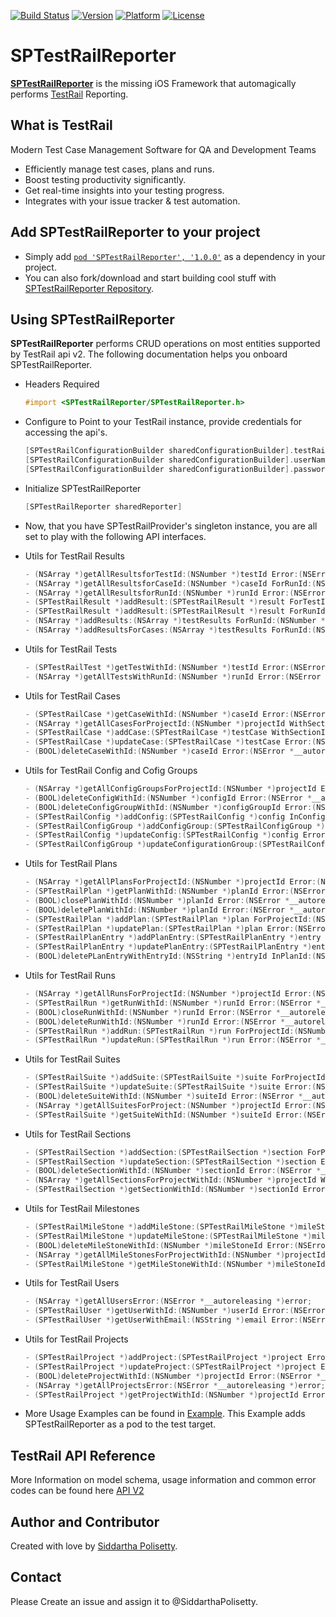 [![Build Status](https://travis-ci.org/SiddarthaPolisetty/SPTestRailReporter.svg?branch=master)](https://travis-ci.org/SiddarthaPolisetty/SPTestRailReporter)
[![Version](http://img.shields.io/cocoapods/v/SPTestRailReporter.svg?style=flat)](https://cocoapods.org/?q=SPTestRail) 
[![Platform](http://img.shields.io/cocoapods/p/SPTestRailReporter.svg?style=flat)](https://cocoapods.org/?q=SPTestRail)
[![License](http://img.shields.io/cocoapods/l/SPTestRailReporter.svg?style=flat)](https://github.com/SiddarthaPolisetty/SPTestRailReporter/blob/master/LICENSE)
# **SPTestRailReporter**
**[SPTestRailReporter](http://siddarthapolisetty.github.io/SPTestRailReporter/)** is the missing iOS Framework that automagically performs [TestRail](http://www.gurock.com/testrail/) Reporting.

## What is TestRail
Modern Test Case Management Software for QA and Development Teams
- Efficiently manage test cases, plans and runs.
- Boost testing productivity significantly.
- Get real-time insights into your testing progress.
- Integrates with your issue tracker & test automation.

## Add SPTestRailReporter to your project
- Simply add [`pod 'SPTestRailReporter', '1.0.0'`](https://cocoapods.org/?q=SPTestRail) as a dependency in your project.
- You can also fork/download and start building cool stuff with [SPTestRailReporter Repository](https://github.com/SiddarthaPolisetty/SPTestRailReporter). 

## Using SPTestRailReporter
**SPTestRailReporter** performs CRUD operations on most entities supported by TestRail api v2. The following documentation helps you onboard SPTestRailReporter.

- Headers Required
    ```objective-c
    #import <SPTestRailReporter/SPTestRailReporter.h>
    ```

- Configure to Point to your TestRail instance, provide credentials for accessing the api's.
    ```objective-c
    [SPTestRailConfigurationBuilder sharedConfigurationBuilder].testRailBaseURL = [NSURL URLWithString:@"<yourtestrailurl>"];
    [SPTestRailConfigurationBuilder sharedConfigurationBuilder].userName = @"<yourtestrailemail>";
    [SPTestRailConfigurationBuilder sharedConfigurationBuilder].password = @"<yourtestrailpassword>";
    ```

- Initialize SPTestRailReporter
    ```objective-c
    [SPTestRailReporter sharedReporter]
    ```

- Now, that you have SPTestRailProvider's singleton instance, you are all set to play with the following API interfaces.

- Utils for TestRail Results
    ```objective-c
    - (NSArray *)getAllResultsforTestId:(NSNumber *)testId Error:(NSError *__autoreleasing *)error;
    - (NSArray *)getAllResultsforCaseId:(NSNumber *)caseId ForRunId:(NSNumber *)runId Error:(NSError *__autoreleasing *)error;
    - (NSArray *)getAllResultsforRunId:(NSNumber *)runId Error:(NSError *__autoreleasing *)error;
    - (SPTestRailResult *)addResult:(SPTestRailResult *)result ForTestId:(NSNumber *)testId Error:(NSError *__autoreleasing *)error;
    - (SPTestRailResult *)addResult:(SPTestRailResult *)result ForRunId:(NSNumber *)runId ForCaseId:(NSNumber *)caseId Error:(NSError *__autoreleasing *)error;
    - (NSArray *)addResults:(NSArray *)testResults ForRunId:(NSNumber *)runId Error:(NSError *__autoreleasing *)error;
    - (NSArray *)addResultsForCases:(NSArray *)testResults ForRunId:(NSNumber *)runId Error:(NSError *__autoreleasing *)error;
    ```

- Utils for TestRail Tests
    ```objective-c
    - (SPTestRailTest *)getTestWithId:(NSNumber *)testId Error:(NSError *__autoreleasing *)error;
    - (NSArray *)getAllTestsWithRunId:(NSNumber *)runId Error:(NSError *__autoreleasing *)error;
    ```

- Utils for TestRail Cases
    ```objective-c
    - (SPTestRailCase *)getCaseWithId:(NSNumber *)caseId Error:(NSError *__autoreleasing *)error;
    - (NSArray *)getAllCasesForProjectId:(NSNumber *)projectId WithSectionId:(NSNumber *)sectionId WithSuiteId:(NSNumber *)suiteId Error:(NSError *__autoreleasing *)error;
    - (SPTestRailCase *)addCase:(SPTestRailCase *)testCase WithSectionId:(NSNumber *)sectionId Error:(NSError *__autoreleasing *)error;
    - (SPTestRailCase *)updateCase:(SPTestRailCase *)testCase Error:(NSError *__autoreleasing *)error;
    - (BOOL)deleteCaseWithId:(NSNumber *)caseId Error:(NSError *__autoreleasing *)error;
    ```

- Utils for TestRail Config and Cofig Groups
    ```objective-c
    - (NSArray *)getAllConfigGroupsForProjectId:(NSNumber *)projectId Error:(NSError *__autoreleasing *)error;
    - (BOOL)deleteConfigWithId:(NSNumber *)configId Error:(NSError *__autoreleasing *)error;
    - (BOOL)deleteConfigGroupWithId:(NSNumber *)configGroupId Error:(NSError *__autoreleasing *)error;
    - (SPTestRailConfig *)addConfig:(SPTestRailConfig *)config InConfigGroupId:(NSNumber *)configGroupId Error:(NSError *__autoreleasing *)error;
    - (SPTestRailConfigGroup *)addConfigGroup:(SPTestRailConfigGroup *)configGroup InProjectId:(NSNumber *)projectId Error:(NSError *__autoreleasing *)error;
    - (SPTestRailConfig *)updateConfig:(SPTestRailConfig *)config Error:(NSError *__autoreleasing *)error;
    - (SPTestRailConfigGroup *)updateConfigurationGroup:(SPTestRailConfigGroup *)configGroup Error:(NSError *__autoreleasing *)error;
    ```

- Utils for TestRail Plans
    ```objective-c
    - (NSArray *)getAllPlansForProjectId:(NSNumber *)projectId Error:(NSError *__autoreleasing *)error;
    - (SPTestRailPlan *)getPlanWithId:(NSNumber *)planId Error:(NSError *__autoreleasing *)error;
    - (BOOL)closePlanWithId:(NSNumber *)planId Error:(NSError *__autoreleasing *)error;
    - (BOOL)deletePlanWithId:(NSNumber *)planId Error:(NSError *__autoreleasing *)error;
    - (SPTestRailPlan *)addPlan:(SPTestRailPlan *)plan ForProjectId:(NSNumber *)projectId Error:(NSError *__autoreleasing *)error;
    - (SPTestRailPlan *)updatePlan:(SPTestRailPlan *)plan Error:(NSError *__autoreleasing *)error;
    - (SPTestRailPlanEntry *)addPlanEntry:(SPTestRailPlanEntry *)entry InPlanId:(NSNumber *)planId Error:(NSError *__autoreleasing *)error;
    - (SPTestRailPlanEntry *)updatePlanEntry:(SPTestRailPlanEntry *)entry InPlanId:(NSNumber *)planId Error:(NSError *__autoreleasing *)error;
    - (BOOL)deletePLanEntryWithEntryId:(NSString *)entryId InPlanId:(NSNumber *)planId Error:(NSError *__autoreleasing *)error;
    ```

- Utils for TestRail Runs
    ```objective-c
    - (NSArray *)getAllRunsForProjectId:(NSNumber *)projectId Error:(NSError *__autoreleasing *)error;
    - (SPTestRailRun *)getRunWithId:(NSNumber *)runId Error:(NSError *__autoreleasing *)error;
    - (BOOL)closeRunWithId:(NSNumber *)runId Error:(NSError *__autoreleasing *)error;
    - (BOOL)deleteRunWithId:(NSNumber *)runId Error:(NSError *__autoreleasing *)error;
    - (SPTestRailRun *)addRun:(SPTestRailRun *)run ForProjectId:(NSNumber *)projectId Error:(NSError *__autoreleasing *)error;
    - (SPTestRailRun *)updateRun:(SPTestRailRun *)run Error:(NSError *__autoreleasing *)error;
    ```

- Utils for TestRail Suites
    ```objective-c
    - (SPTestRailSuite *)addSuite:(SPTestRailSuite *)suite ForProjectId:(NSNumber *)projectId Error:(NSError *__autoreleasing *)error;
    - (SPTestRailSuite *)updateSuite:(SPTestRailSuite *)suite Error:(NSError *__autoreleasing *)error;
    - (BOOL)deleteSuiteWithId:(NSNumber *)suiteId Error:(NSError *__autoreleasing *)error;
    - (NSArray *)getAllSuitesForProject:(NSNumber *)projectId Error:(NSError *__autoreleasing *)error;
    - (SPTestRailSuite *)getSuiteWithId:(NSNumber *)suiteId Error:(NSError *__autoreleasing *)error;
    ```

- Utils for TestRail Sections
    ```objective-c
    - (SPTestRailSection *)addSection:(SPTestRailSection *)section ForProjectId:(NSNumber *)projectId Error:(NSError *__autoreleasing *)error;
    - (SPTestRailSection *)updateSection:(SPTestRailSection *)section Error:(NSError *__autoreleasing *)error;
    - (BOOL)deleteSectionWithId:(NSNumber *)sectionId Error:(NSError *__autoreleasing *)error;
    - (NSArray *)getAllSectionsForProjectWithId:(NSNumber *)projectId WithSuiteId:(NSNumber *)suiteId Error:(NSError *__autoreleasing *)error;
    - (SPTestRailSection *)getSectionWithId:(NSNumber *)sectionId Error:(NSError *__autoreleasing *)error;
    ```

- Utils for TestRail Milestones
    ```objective-c
    - (SPTestRailMileStone *)addMileStone:(SPTestRailMileStone *)mileStone ForProjectId:(NSNumber *)projectId Error:(NSError *__autoreleasing *)error;
    - (SPTestRailMileStone *)updateMileStone:(SPTestRailMileStone *)mileStone Error:(NSError *__autoreleasing *)error;
    - (BOOL)deleteMileStoneWithId:(NSNumber *)mileStoneId Error:(NSError *__autoreleasing *)error;
    - (NSArray *)getAllMileStonesForProjectWithId:(NSNumber *)projectId Error:(NSError *__autoreleasing *)error;
    - (SPTestRailMileStone *)getMileStoneWithId:(NSNumber *)mileStoneId Error:(NSError *__autoreleasing *)error;
    ```

- Utils for TestRail Users
    ```objective-c
    - (NSArray *)getAllUsersError:(NSError *__autoreleasing *)error;
    - (SPTestRailUser *)getUserWithId:(NSNumber *)userId Error:(NSError *__autoreleasing *)error;
    - (SPTestRailUser *)getUserWithEmail:(NSString *)email Error:(NSError *__autoreleasing *)error;
    ```

- Utils for TestRail Projects
    ```objective-c
    - (SPTestRailProject *)addProject:(SPTestRailProject *)project Error:(NSError *__autoreleasing *)error;
    - (SPTestRailProject *)updateProject:(SPTestRailProject *)project Error:(NSError *__autoreleasing *)error;
    - (BOOL)deleteProjectWithId:(NSNumber *)projectId Error:(NSError *__autoreleasing *)error;
    - (NSArray *)getAllProjectsError:(NSError *__autoreleasing *)error;
    - (SPTestRailProject *)getProjectWithId:(NSNumber *)projectId Error:(NSError *__autoreleasing *)error;
    ```
    
- More Usage Examples can be found in [Example](https://github.com/SiddarthaPolisetty/SPTestRailReporter/tree/master/SPTestRailReporterExample). This Example adds SPTestRailReporter as a pod to the test target.

## TestRail API Reference
More Information on model schema, usage information and common error codes can be found here [API V2](http://docs.gurock.com/testrail-api2/start) 

## Author and Contributor
Created with love by [Siddartha Polisetty](https://www.linkedin.com/in/siddarthapolisetty). 

## Contact
Please Create an issue and assign it to @SiddarthaPolisetty.
